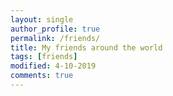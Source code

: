 ```yaml
---
layout: single
author_profile: true
permalink: /friends/
title: My friends around the world
tags: [friends]
modified: 4-10-2019
comments: true
---
```



